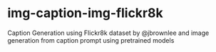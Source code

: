 # img-caption-img-flickr8k
Caption Generation using Flickr8k dataset by @jbrownlee and image generation from caption prompt using pretrained models
